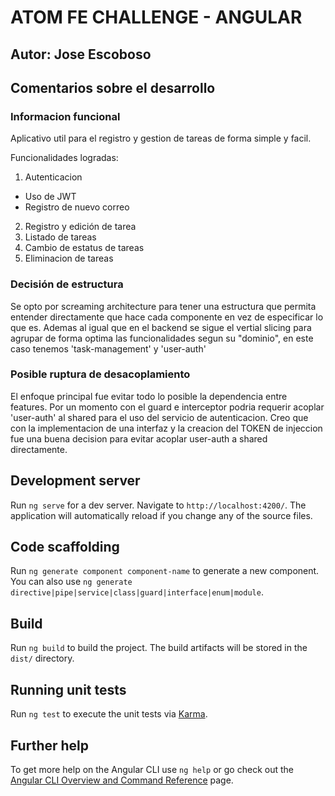 # ATOM FE CHALLENGE - ANGULAR

## Autor: Jose Escoboso

## Comentarios sobre el desarrollo

### Informacion funcional

Aplicativo util para el registro y gestion de tareas de forma simple y facil.

Funcionalidades logradas:

1. Autenticacion

- Uso de JWT
- Registro de nuevo correo

2. Registro y edición de tarea
3. Listado de tareas
4. Cambio de estatus de tareas
5. Eliminacion de tareas

### Decisión de estructura

Se opto por screaming architecture para tener una estructura que permita entender directamente que hace cada componente en vez de especificar lo que es. Ademas al igual que en el backend se sigue el vertial slicing para agrupar de forma optima las funcionalidades segun su "dominio", en este caso tenemos 'task-management' y 'user-auth'

### Posible ruptura de desacoplamiento

El enfoque principal fue evitar todo lo posible la dependencia entre features. Por un momento con el guard e interceptor podria requerir acoplar 'user-auth' al shared para el uso del servicio de autenticacion. Creo que con la implementacion de una interfaz y la creacion del TOKEN de injeccion fue una buena decision para evitar acoplar user-auth a shared directamente.

## Development server

Run `ng serve` for a dev server. Navigate to `http://localhost:4200/`. The application will automatically reload if you change any of the source files.

## Code scaffolding

Run `ng generate component component-name` to generate a new component. You can also use `ng generate directive|pipe|service|class|guard|interface|enum|module`.

## Build

Run `ng build` to build the project. The build artifacts will be stored in the `dist/` directory.

## Running unit tests

Run `ng test` to execute the unit tests via [Karma](https://karma-runner.github.io).

## Further help

To get more help on the Angular CLI use `ng help` or go check out the [Angular CLI Overview and Command Reference](https://angular.io/cli) page.
